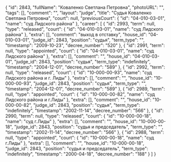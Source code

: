 {
    "id": 2843,
    "fullName": "Коваленко Светлана Петровна",
    "photoURL": "",
    "tags": [],
    "comment": "",
    "layout": "judge",
    "title": "Судья Коваленко Светлана Петровна",
    "court": null,
    "previousCourt": {
        "id": "04-010-03-01",
        "name": "суд Лидского района"
    },
    "career": [
        {
            "id": 2993,
            "term": null,
            "type": "released",
            "court": {
                "id": "04-010-03-01",
                "name": "суд Лидского района"
            },
            "extra": [],
            "comment": "выход в отставку",
            "house_id": "04-010-03-01",
            "judge_id": 2843,
            "position": "судья",
            "term_type": "",
            "timestamp": "2009-10-23",
            "decree_number": "520"
        },
        {
            "id": 2991,
            "term": null,
            "type": "appointed",
            "court": {
                "id": "04-010-03-01",
                "name": "суд Лидского района"
            },
            "extra": [],
            "comment": "",
            "house_id": "04-010-03-01",
            "judge_id": 2843,
            "position": "судья",
            "term_type": "indefinitely",
            "timestamp": "2004-12-01",
            "decree_number": "589"
        },
        {
            "id": 2992,
            "term": null,
            "type": "released",
            "court": {
                "id": "10-000-00-93",
                "name": "суд Лидского района и г. Лиды"
            },
            "extra": [],
            "comment": "",
            "house_id": "10-000-00-93",
            "judge_id": 2843,
            "position": "судья",
            "term_type": "",
            "timestamp": "2004-12-01",
            "decree_number": "589"
        },
        {
            "id": 2989,
            "term": null,
            "type": "appointed",
            "court": {
                "id": "10-000-00-82",
                "name": "суд Лидского района и г.Лиды"
            },
            "extra": [],
            "comment": "",
            "house_id": "10-000-00-82",
            "judge_id": 2843,
            "position": "судья",
            "term_type": "indefinitely",
            "timestamp": "2002-11-14",
            "decree_number": "566"
        },
        {
            "id": 2990,
            "term": null,
            "type": "released",
            "court": {
                "id": "10-000-00-18",
                "name": "суд г.Лиды"
            },
            "extra": [],
            "comment": "",
            "house_id": "10-000-00-18",
            "judge_id": 2843,
            "position": "судья и председатель",
            "term_type": "",
            "timestamp": "2002-11-14",
            "decree_number": "566"
        },
        {
            "id": 2988,
            "term": null,
            "type": "appointed",
            "court": {
                "id": "10-000-00-18",
                "name": "суд г.Лиды"
            },
            "extra": [],
            "comment": "",
            "house_id": "10-000-00-18",
            "judge_id": 2843,
            "position": "судья и председатель",
            "term_type": "indefinitely",
            "timestamp": "2000-04-18",
            "decree_number": "188"
        }
    ]
}